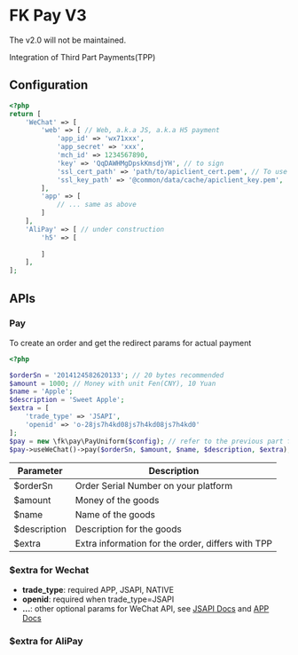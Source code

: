 # FK Pay V3

The v2.0 will not be maintained.

Integration of Third Part Payments(TPP)

## Configuration

```php
<?php
return [
    'WeChat' => [
        'web' => [ // Web, a.k.a JS, a.k.a H5 payment
            'app_id' => 'wx71xxx',
            'app_secret' => 'xxx',
            'mch_id' => 1234567890,
            'key' => 'QqDAWHMgDpskKmsdjYH', // to sign
            'ssl_cert_path' => 'path/to/apiclient_cert.pem', // To use enterprise paying to individual's balance
            'ssl_key_path' => '@common/data/cache/apiclient_key.pem',
        ],
        'app' => [
            // ... same as above
        ]
    ],
    'AliPay' => [ // under construction
        'h5' => [
            
        ]
    ],
];

```
## APIs

### Pay

To create an order and get the redirect params for actual payment

```php
<?php

$orderSn = '2014124582620133'; // 20 bytes recommended
$amount = 1000; // Money with unit Fen(CNY), 10 Yuan
$name = 'Apple';
$description = 'Sweet Apple';
$extra = [
    'trade_type' => 'JSAPI',
    'openid' => 'o-28js7h4kd08js7h4kd08js7h4kd0'
];
$pay = new \fk\pay\PayUniform($config); // refer to the previous part for $config
$pay->useWeChat()->pay($orderSn, $amount, $name, $description, $extra);
```

| Parameter | Description
|---        | ---        
|$orderSn   | Order Serial Number on your platform
|$amount    | Money of the goods
|$name      | Name of the goods
|$description| Description for the goods
|$extra     | Extra information for the order, differs with TPP

### $extra for Wechat
- **trade_type**: required APP, JSAPI, NATIVE
- **openid**: required when trade_type=JSAPI
- **...**: other optional params for WeChat API, see
    [JSAPI Docs](https://pay.weixin.qq.com/wiki/doc/api/jsapi.php?chapter=9_1)
    and
    [APP Docs](https://pay.weixin.qq.com/wiki/doc/api/app/app.php?chapter=9_1)

### $extra for AliPay